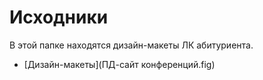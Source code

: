 # Исходники

В этой папке находятся дизайн-макеты ЛК абитуриента.

- [Дизайн-макеты](ПД-сайт конференций.fig)
